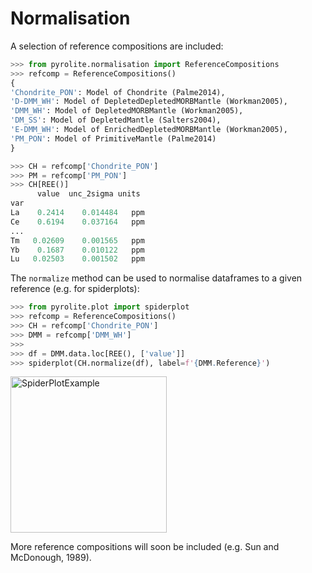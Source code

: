 # Normalisation

A selection of reference compositions are included:

```python
>>> from pyrolite.normalisation import ReferenceCompositions
>>> refcomp = ReferenceCompositions()
{
'Chondrite_PON': Model of Chondrite (Palme2014),
'D-DMM_WH': Model of DepletedDepletedMORBMantle (Workman2005),
'DMM_WH': Model of DepletedMORBMantle (Workman2005),
'DM_SS': Model of DepletedMantle (Salters2004),
'E-DMM_WH': Model of EnrichedDepletedMORBMantle (Workman2005),
'PM_PON': Model of PrimitiveMantle (Palme2014)
}
```

```python
>>> CH = refcomp['Chondrite_PON']
>>> PM = refcomp['PM_PON']
>>> CH[REE()]
      value  unc_2sigma units
var                           
La    0.2414    0.014484   ppm
Ce    0.6194    0.037164   ppm
...
Tm   0.02609    0.001565   ppm
Yb    0.1687    0.010122   ppm
Lu   0.02503    0.001502   ppm
```

The `normalize` method can be used to normalise dataframes to a given reference (e.g. for spiderplots):
```python
>>> from pyrolite.plot import spiderplot
>>> refcomp = ReferenceCompositions()
>>> CH = refcomp['Chondrite_PON']
>>> DMM = refcomp['DMM_WH']
>>>
>>> df = DMM.data.loc[REE(), ['value']]
>>> spiderplot(CH.normalize(df), label=f'{DMM.Reference}')
```

<img src="https://raw.githubusercontent.com/morganjwilliams/pyrolite/develop/docs/resources/SpiderplotExample.png" alt="SpiderPlotExample" height="250px"/>

More reference compositions will soon be included (e.g. Sun and McDonough, 1989).
